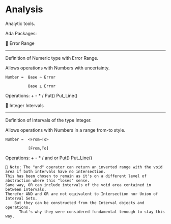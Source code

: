 # Analysis
Analytic tools.

Ada Packages:


📏 Error Range
___________
  Definition of Numeric type with Error Range.
  
  Allows operations with Numbers with uncertainty.
  
    Number =  Base ~ Error 
    
              Base ± Error
              
              
  Operations:   +   -   *   /   Put()   Put_Line()
 

🤙 Integer Intervals
___________
  Definition of Intervals of the type Integer.
  
  Allows operations with Numbers in a range from-to style.
  
    Number =  <From~To> 
    
              [From,To]
              
              
  Operations:   +   -   *   /  and or  Put()   Put_Line()
  
    📝 Note: The "and" operator can return an inverted range with the void area if both intervals have no intersection. 
    This has been chosen to remain as it's on a different level of abstraction where this "loses" sense.
    Same way, OR can include intervals of the void area contained in between intervals.
    Therefor AND and OR are not equivalent to Intersection nor Union of Interval Sets.
        But they can be constructed from the Interval objects and operations.
          That's why they were considered fundamental tenough to stay this way.
